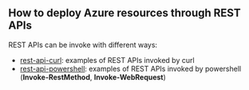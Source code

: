 <properties
pageTitle= 'How to deploy Azure resources through REST APIs'
description= "How to deploy Azure resources through REST APIs"
documentationcenter: na
services=""
documentationCenter="github"
authors="fabferri"
manager=""
editor=""/>

<tags
   ms.service="configuration-Example-Azure"
   ms.devlang="na"
   ms.topic="article"
   ms.tgt_pltfrm="na"
   ms.workload="na"
   ms.date="07/03/2022"
   ms.author="fabferri" />

## How to deploy Azure resources through REST APIs
REST APIs can be invoke with different ways:
* [rest-api-curl](./rest-api-curl): examples of REST APIs invoked by curl
* [rest-api-powershell](./rest-api-powershell): examples of REST APIs invoked by powershell (**Invoke-RestMethod**, **Invoke-WebRequest**)


<!--Image References-->

<!--Link References-->

